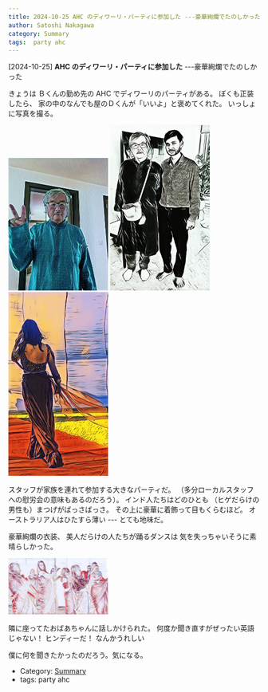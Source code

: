 ```yaml
---
title: 2024-10-25 AHC のディワーリ・パーティに参加した ---豪華絢爛でたのしかった
author: Satoshi Nakagawa
category: Summary
tags:  party ahc
---
```


[2024-10-25] **AHC のディワーリ・パーティに参加した**  ---豪華絢爛でたのしかった

 きょうは
Ｂくんの勤め先の AHC でディワーリのパーティがある。
ぼくも正装したら、
家の中のなんでも屋のＤくんが「いいよ」と褒めてくれた。
いっしょに写真を撮る。

<img src="pict/sk-tt-me-sketch-pub.jpg" alt="" width="200"/>
<img src="pict/sk-tt-me-dinesh-pub.jpg" alt="" width="200"/>
<img src="pict/sk-tt-dancer-pub.jpg" alt="" width="200"/>

 スタッフが家族を連れて参加する大きなパーティだ。
（多分ローカルスタッフへの慰労会の意味もあるのだろう）。
インド人たちはどのひとも
（ヒゲだらけの男性も）まつげがばっさばっさ。
その上に豪華に着飾って目もくらむほど。
オーストラリア人はひたすら薄い --- とても地味だ。

 豪華絢爛の衣装、
美人だらけの人たちが踊るダンスは
気を失っちゃいそうに素晴らしかった。

<img src="pict/sk-dance-pub.jpg" alt="" width="200"/>
<img src="pict/sk-dancing-0-pub.jpg" alt="" width="200"/>

 隣に座ってたおばあちゃんに話しかけられた。
何度か聞き直すがぜったい英語じゃない！
ヒンディーだ！
なんかうれしい

 僕に何を聞きたかったのだろう。気になる。

- Category: [Summary](https://merapano.github.io/categories.html#Summary)
- tags:  party ahc
